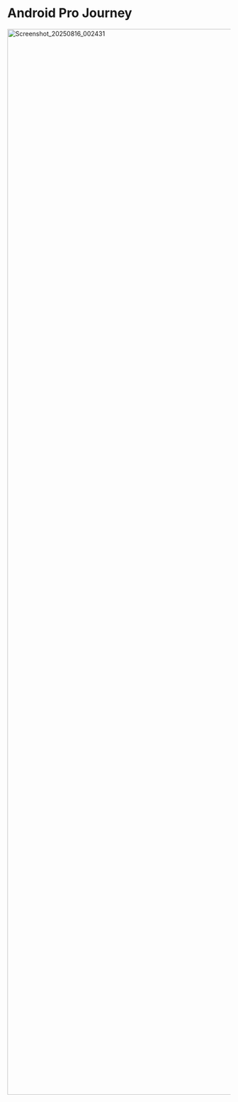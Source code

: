 # Android Pro Journey

<img width="1080" height="2400" alt="Screenshot_20250816_002431" src="https://github.com/user-attachments/assets/6584ad74-d02f-478a-a214-c854495ace13" />
